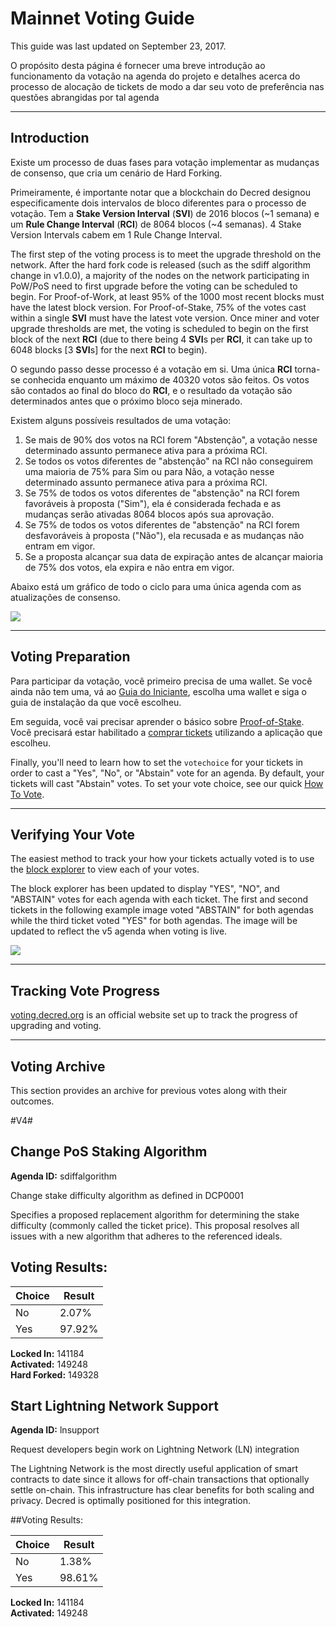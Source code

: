 # Mainnet Voting Guide

This guide was last updated on September 23, 2017.

O propósito desta página é fornecer uma breve introdução ao funcionamento da votação na agenda do projeto e detalhes acerca do processo de alocação de tickets de modo a dar seu voto de preferência nas questões abrangidas por tal agenda

---

## Introduction

Existe um processo de duas fases para votação implementar as mudanças de consenso, que cria um cenário de Hard Forking.

Primeiramente, é importante notar que a blockchain do Decred designou especificamente dois intervalos de bloco diferentes para o processo de votação. Tem a **Stake Version Interval** (**SVI**) de 2016 blocos (~1 semana) e um **Rule Change Interval** (**RCI**) de 8064 blocos (~4 semanas). 4 Stake Version Intervals cabem em 1 Rule Change Interval.

The first step of the voting process is to meet the upgrade threshold on the network. After the hard fork code is released (such as the sdiff algorithm change in v1.0.0), a majority of the nodes on the network participating in PoW/PoS need to first upgrade before the voting can be scheduled to begin. For Proof-of-Work, at least 95% of the 1000 most recent blocks must have the latest block version. For Proof-of-Stake, 75% of the votes cast within a single **SVI** must have the latest vote version. Once miner and voter upgrade thresholds are met, the voting is scheduled to begin on the first block of the next **RCI** (due to there being 4 **SVI**s per **RCI**, it can take up to 6048 blocks [3 **SVI**s] for the next **RCI** to begin).

O segundo passo desse processo é a votação em si. Uma única **RCI** torna-se conhecida enquanto um máximo de 40320 votos são feitos. Os votos são contados ao final do bloco do **RCI**, e o resultado da votação são determinados antes que o próximo bloco seja minerado.

Existem alguns possíveis resultados de uma votação:

1. Se mais de 90% dos votos na RCI forem "Abstenção", a votação nesse determinado assunto permanece ativa para a próxima RCI.
2. Se todos os votos diferentes de "abstenção" na RCI não conseguirem uma maioria de 75% para Sim ou para Não, a votação nesse determinado assunto permanece ativa para a próxima RCI.
3. Se 75% de todos os votos diferentes de "abstenção" na RCI forem favoráveis à proposta ("Sim"), ela é considerada fechada e as mudanças serão ativadas 8064 blocos após sua aprovação.
4. Se 75% de todos os votos diferentes de "abstenção" na RCI forem desfavoráveis à proposta ("Não"), ela recusada e as mudanças não entram em vigor.
5. Se a proposta alcançar sua data de expiração antes de alcançar maioria de 75% dos votos, ela expira e não entra em vigor.

Abaixo está um gráfico de todo o ciclo para uma única agenda com as atualizações de consenso.

<img src="/img/voting-cycle-v9.png">

---

## Voting Preparation

Para participar da votação, você primeiro precisa de uma wallet. Se você ainda não tem uma, vá ao [Guia do Iniciante](/getting-started/beginner-guide.md), escolha uma wallet e siga o guia de instalação da que você escolheu.

Em seguida, você vai precisar aprender o básico sobre [Proof-of-Stake](/mining/proof-of-stake.md). Você precisará estar habilitado a [comprar tickets](/mining/proof-of-stake.md#how-to-stake) utilizando a aplicação que escolheu.

Finally, you'll need to learn how to set the `votechoice` for your tickets in order to cast a "Yes", "No", or "Abstain" vote for an agenda. By default, your tickets will cast "Abstain" votes. To set your vote choice, see our quick [How To Vote](/getting-started/user-guides/how-to-vote.md).

---

## Verifying Your Vote

The easiest method to track your how your tickets actually voted is to use the [block explorer](https://mainnet.decred.org) to view each of your votes.

The block explorer has been updated to display "YES", "NO", and "ABSTAIN" votes for each agenda with each ticket. The first and second tickets in the following example image voted "ABSTAIN" for both agendas while the third ticket voted "YES" for both agendas. The image will be updated to reflect the v5 agenda when voting is live.

<img src="/img/verify_block-explorer-votes.png">

---

## Tracking Vote Progress

[voting.decred.org](https://voting.decred.org) is an official website set up to track the progress of upgrading and voting.

---

## Voting Archive

This section provides an archive for previous votes along with their outcomes.

#V4#

## Change PoS Staking Algorithm
**Agenda ID:**  sdiffalgorithm

Change stake difficulty algorithm as defined in DCP0001

Specifies a proposed replacement algorithm for determining the stake difficulty (commonly called the ticket price). This proposal resolves all issues with a new algorithm that adheres to the referenced ideals.

## Voting Results: 

| Choice  | Result
|-----|-------|
|No   |  2.07%|
|Yes  | 97.92%|

**Locked In:** 141184<br />
**Activated:** 149248<br />
**Hard Forked:** 149328


## Start Lightning Network Support
**Agenda ID:**  lnsupport

Request developers begin work on Lightning Network (LN) integration

The Lightning Network is the most directly useful application of smart contracts to date since it allows for off-chain transactions that optionally settle on-chain. This infrastructure has clear benefits for both scaling and privacy. Decred is optimally positioned for this integration.

##Voting Results:

| Choice  | Result
|-----|-------|
|No   |  1.38%|
|Yes  | 98.61%|

**Locked In:** 141184<br />
**Activated:** 149248
